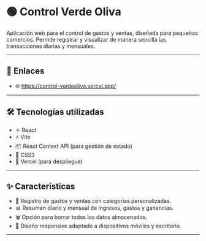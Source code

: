 # 🟢 Control Verde Oliva

Aplicación web para el control de gastos y ventas, diseñada para pequeños comercios. Permite registrar y visualizar de manera sencilla las transacciones diarias y mensuales.

---

## 🔗 Enlaces

- 🌐 https://control-verdeoliva.vercel.app/

---

## 🛠️ Tecnologías utilizadas

- ⚛️ React
- ⚡ Vite
- 📦 React Context API (para gestión de estado)
- 🎨 CSS3
- 🚀 Vercel (para despliegue)

---

## ✨ Características

- 🧾 Registro de gastos y ventas con categorías personalizadas.
- 📊 Resumen diario y mensual de ingresos, gastos y ganancias.
- 🗑️ Opción para borrar todos los datos almacenados.
- 📱 Diseño responsive adaptado a dispositivos móviles y escritorio.

---
